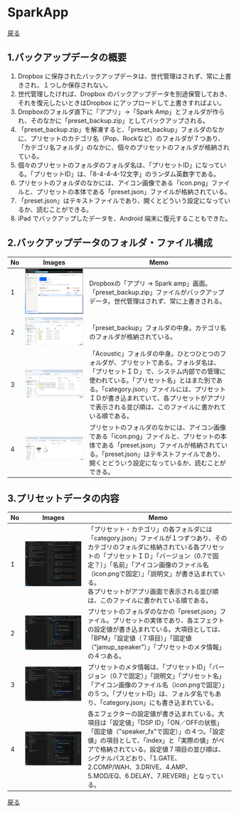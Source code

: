 # SparkApp
[戻る](./README.md)
## 1.バックアップデータの概要
1. Dropbox に保存されたバックアップデータは、世代管理はされず、常に上書きされ、１つしか保存されない。
2. 世代管理したければ、Dropbox のバックアップデータを別途保管しておき、それを復元したいときはDropbox にアップロードして上書きすればよい。
3. Dropboxのフォルダ直下に「アプリ」->「Spark Amp」とフォルダが作られ、そのなかに「preset_backup.zip」としてバックアップされる。
4. 「preset_backup.zip」を解凍すると、「preset_backup」フォルダのなかに、プリセットのカテゴリ名（Pop、Rockなど）のフォルダが７つあり、「カテゴリ名フォルダ」のなかに、個々のプリセットのフォルダが格納されている。
5. 個々のプリセットのフォルダのフォルダ名は、「プリセットID」になっている。「プリセットID」は、「8-4-4-4-12文字」のランダム英数字である。
6. プリセットのフォルダのなかには、アイコン画像である「icon.png」ファイルと、プリセットの本体である「preset.json」ファイルが格納されている。
7. 「preset.json」はテキストファイルであり、開くとどういう設定になっているか、読むことができる。
8. iPad でバックアップしたデータを、Android 端末に復元することもできた。

## 2.バックアップデータのフォルダ・ファイル構成
| No | Images | Memo|
|---|---|---|
| 1  | ![alt text](images/Backup/01.png) | Dropboxの「アプリ -> Spark amp」画面。「preset_backup.zip」ファイルがバックアップデータ。世代管理はされず、常に上書きされる。 |
| 2  | ![alt text](images/Backup/02.png) | 「preset_backup」フォルダの中身。カテゴリ名のフォルダが格納されている。 |
| 3  | ![alt text](images/Backup/03.png) | 「Acoustic」フォルダの中身。ひとつひとつのフォルダが、プリセットである。フォルダ名は、「プリセットＩＤ」で、システム内部での管理に使われている。「プリセット名」とはまた別である。「category.json」ファイルには、プリセットＩＤが書き込まれていて、各プリセットがアプリで表示される並び順は、このファイルに書かれている順である。 |
| 4  | ![alt text](images/Backup/04.png) | プリセットのフォルダのなかには、アイコン画像である「icon.png」ファイルと、プリセットの本体である「preset.json」ファイルが格納されている。「preset.json」はテキストファイルであり、開くとどういう設定になっているか、読むことができる。|
  
## 3.プリセットデータの内容
| No | Images | Memo|
|---|---|---|
|1|![alt text](images/JSON/01.png)|「プリセット・カテゴリ」の各フォルダには「category.json」ファイルが１つずつあり、そのカテゴリのフォルダに格納されている各プリセットの「プリセットＩＤ」「バージョン（0.7で固定？）」「名前」「アイコン画像のファイル名（icon.pngで固定）」「説明文」が書き込まれている。<br>各プリセットがアプリ画面で表示される並び順は、このファイルに書かれている順である。|
|2|![alt text](images/JSON/02.png)|プリセットのフォルダのなかの「preset.json」ファイル。プリセットの実体であり、各エフェクトの設定値が書き込まれている。大項目としては、「BPM」「設定値（７項目）」「固定値（"jamup_speaker"）」「プリセットのメタ情報」の４つある。|
|3|![alt text](images/JSON/03.png)|プリセットのメタ情報は、「プリセットID」「バージョン（0.7で固定）」「説明文」「プリセット名」「アイコン画像のファイル名（icon.pngで固定）」の５つ。「プリセットID」は、フォルダ名でもあり、「category.json」にも書き込まれている。|
|4|![alt text](images/JSON/04.png)|各エフェクターの設定値が書き込まれている。大項目は「設定値」「DSP ID」「ON／OFFの状態」「固定値（"speaker_fx"で固定）」の４つ。「設定値」の項目として、「index」と「実際の値」がペアで格納されている。設定値７項目の並び順は、シグナルパスどおり、「1.GATE、2.COMP/WAH、3.DRIVE、4.AMP、5.MOD/EQ、6.DELAY、7.REVERB」となっている。|

[戻る](./README.md)